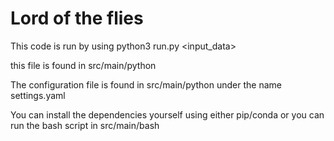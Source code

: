 # Lord of the flies

This code is run by using  python3 run.py <input_data> 

this file is found in src/main/python


The configuration file is found in src/main/python under the name settings.yaml


You can install the dependencies yourself using either pip/conda or you can run the bash script in src/main/bash
